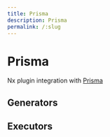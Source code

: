 ```yaml
---
title: Prisma
description: Prisma
permalink: /:slug
---
```


# Prisma

Nx plugin integration with [Prisma](https://www.prisma.io/)

## Generators

## Executors
